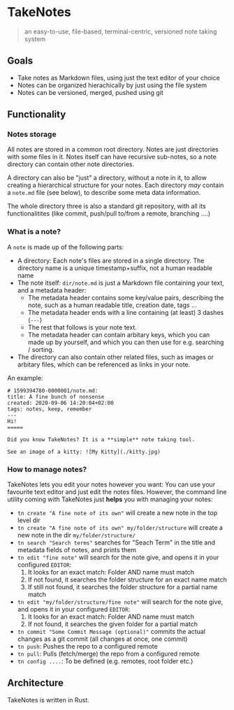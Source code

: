 TakeNotes
===========

> an easy-to-use, file-based, terminal-centric, versioned note taking system


Goals
--------

* Take notes as Markdown files, using just the text editor of your choice
* Notes can be organized hierachically by just using the file system
* Notes can be versioned, merged, pushed using git

Functionality
----------------

### Notes storage

All notes are stored in a common root directory. Notes are just directories with some files in it. Notes itself can have recursive sub-notes,
so a note directory can contain other note directories.

A directory can also be "just" a directory, without a note in it, to allow creating a hierarchical structure for your notes.
Each directory _may_ contain a `note.md` file (see below), to describe some meta data information.

The whole directory three is also a standard git repository, with all its functionalitites (like commit, push/pull to/from a remote, branching ....)

### What is a note?

A `note` is made up of the following parts:

* A directory: Each note's files are stored in a single directory. The directory name is a unique timestamp+suffix, not a human readable name
* The note itself: `dir/note.md` is just a Markdown file containing your text, and a metadata header:
  * The metadata header contains some key/value pairs, describing the note, such as a human readable title, creation date, tags ...
  * The metadata header ends with a line containing (at least) 3 dashes (`---`)
  * The rest that follows is your note text.
  * The metadata header can contain arbitary keys, which you can made up by yourself, and which you can then use for e.g. searching / sorting.
* The directory can also contain other related files, such as images or arbitary files, which can be referenced as links in your note.

An example:

```
# 1599394780-0000001/note.md:
title: A fine bunch of nonsense
created: 2020-09-06 14:20:04+02:00
tags: notes, keep, remember
---
Hi!
=====

Did you know TakeNotes? It is a **simple** note taking tool.

See an image of a kitty: ![My Kitty](./kitty.jpg)
```

### How to manage notes?

TakeNotes lets you edit your notes however you want: You can use your favourite text editor and just edit the notes files.
However, the command line utility coming with TakeNotes just **helps** you with managing your notes:

* `tn create "A fine note of its own"` will create a new note in the top level dir
* `tn create "A fine note of its own" my/folder/structure`  will create a new note in the dir `my/folder/structure/`
* `tn search "Search terms"` searches for "Seach Term" in the title and metadata fields of notes, and prints them
* `tn edit "fine note"` will search for the note give, and opens it in your configured `EDITOR`:
  1. It looks for an exact match: Folder AND name must match
  2. If not found, it searches the folder structure for an exact name match
  3. If still not found, it searches the folder structure for a partial name match
* `tn edit "my/folder/structure/fine note"` will search for the note give, and opens it in your configured `EDITOR`:
  1. It looks for an exact match: Folder AND name must match
  2. If not found, it searches the given folder for a partial match
* `tn commit "Some Commit Message (optional)"` commits the actual changes as a git commit (all changes at once, one commit)
* `tn push`: Pushes the repo to a configured remote
* `tn pull`: Pulls (fetch/merge) the repo from a configured remote
* `tn config ....`: To be defined (e.g. remotes, root folder etc.)

Architecture
--------------

TakeNotes is written in Rust.
